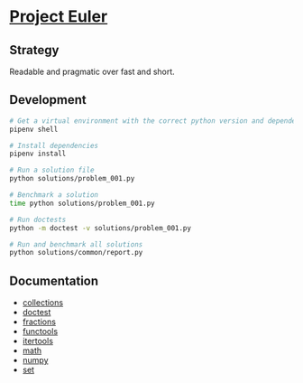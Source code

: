 # [Project Euler](https://projecteuler.net/)

## Strategy

Readable and pragmatic over fast and short.

## Development

```bash
# Get a virtual environment with the correct python version and dependencies
pipenv shell

# Install dependencies
pipenv install

# Run a solution file
python solutions/problem_001.py

# Benchmark a solution
time python solutions/problem_001.py

# Run doctests
python -m doctest -v solutions/problem_001.py

# Run and benchmark all solutions
python solutions/common/report.py
```

## Documentation

- [collections](https://docs.python.org/3.6/library/collections.html)
- [doctest](https://docs.python.org/3.6/library/doctest.html)
- [fractions](https://docs.python.org/3.6/library/fractions.html)
- [functools](https://docs.python.org/3.6/library/functools.html)
- [itertools](https://docs.python.org/3.6/library/itertools.html)
- [math](https://docs.python.org/3.6/library/math.html)
- [numpy](https://numpy.org/doc/1.18/)
- [set](https://docs.python.org/3.6/library/stdtypes.html#set)
